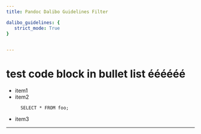 ```yaml
---
title: Pandoc Dalibo Guidelines Filter

dalibo_guidelines: {
   strict_mode: True
}
   

---
```


# test code block in bullet list éééééé

* item1
* item2
    ```
	  SELECT * FROM foo;
    ```
* item3

-----

